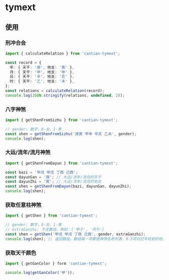 # tymext

## 使用

### 刑冲合会

```typescript
import { calculateRelation } from 'cantian-tymext';

const record = {
  年: { 天干: '庚', 地支: '寅' },
  月: { 天干: '甲', 地支: '申' },
  日: { 天干: '辛', 地支: '亥' },
  时: { 天干: '乙', 地支: '未' },
};
const relations = calculateRelation(record);
console.log(JSON.stringify(relations, undefined, 2));
```

### 八字神煞

```typescript
import { getShenFromSizhu } from 'cantian-tymext';

// gender: 数字，0-女，1-男
const shen = getShenFromSizhu('庚寅 甲申 辛亥 乙未', gender);
console.log(shen);
```

### 大运/流年/流月神煞

```typescript
import { getShenFromDayun } from 'cantian-tymext';

const bazi = '甲戌 甲戌 丁酉 己酉';
const dayunGan = '庚'; // 大运/流年/流月的天干
const dayunZhi = '寅'; // 大运/流年/流月的地支
const shen = getShenFromDayun(bazi, dayunGan, dayunZhi);
console.log(shen);
```

### 获取任意柱神煞

```typescript
import { getShen } from 'cantian-tymext';

// gender: 数字，0-女，1-男
// extraGanzhi: 干支数组，例如：['甲子', '丙午']
const shen = getShen('甲戌 甲戌 丁酉 己酉', gender, extraGanzhi);
console.log(shen); // 返回数组，数组每一项都是神煞名称列表，0-3项对应年柱到时柱，之后对应extraGanzhi
```

### 获取天干颜色

```typescript
import { getGanColor } form 'cantian-tymext';

console.log(getGanColor('甲'));
```
